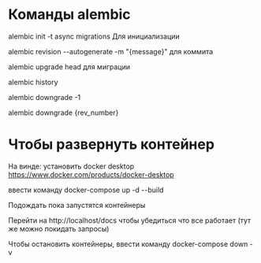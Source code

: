 # Команды alembic

alembic init -t async migrations Для инициализации

alembic revision --autogenerate -m "{message}" для коммита

alembic upgrade head для миграции

alembic history

alembic downgrade -1

alembic downgrade {rev_number}

# Чтобы развернуть контейнер

На винде: установить docker desktop https://www.docker.com/products/docker-desktop

ввести команду docker-compose up -d --build

Подождать пока запустятся контейнеры

Перейти на http://localhost/docs чтобы убедиться что все работает (тут же можно покидать запросы)

Чтобы остановить контейнеры, ввести команду docker-compose down -v